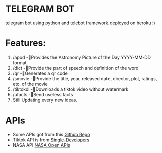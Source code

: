 # TELEGRAM BOT
telegram bot using python and telebot framework deployed on heroku :)

# Features:
1. /apod
-📖Provides the Astronomy Picture of the Day YYYY-MM-DD format
2. /dict
-📖Provide the part of speech and definition of the word
3. /qr
-📖Generates a qr code
4. /smovie
-📖Provide the title, year, released date, director, plot, ratings, etc. of the movie
5. /tiktokdl
-📖Downloads a tiktok video without watermark
6. /ufacts
-📖Send useless facts
7. Still Updating every new ideas.

# APIs
- Some APIs got from this [Github Repo](https://github.com/public-apis/public-apis)
- Tiktok API is from [Single-Developers](https://github.com/Single-Developers/API)
- NASA API [NASA Open APIs](https://api.nasa.gov/)

